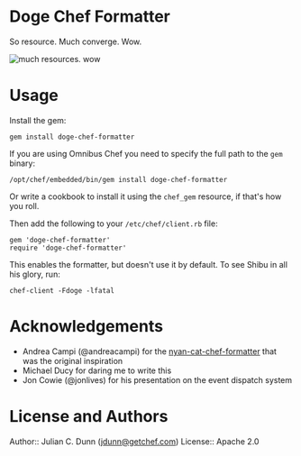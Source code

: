 Doge Chef Formatter
===================

So resource. Much converge. Wow.

![much resources. wow](https://pic.twitter.com/ds0tXISf0P)

Usage
=====

Install the gem:

    gem install doge-chef-formatter

If you are using Omnibus Chef you need to specify the full path to the `gem`
binary:

    /opt/chef/embedded/bin/gem install doge-chef-formatter

Or write a cookbook to install it using the `chef_gem` resource, if that's
how you roll.

Then add the following to your `/etc/chef/client.rb` file:

    gem 'doge-chef-formatter'
    require 'doge-chef-formatter'

This enables the formatter, but doesn't use it by default. To see Shibu in
all his glory, run:

    chef-client -Fdoge -lfatal

Acknowledgements
================

* Andrea Campi (@andreacampi) for the [nyan-cat-chef-formatter](https://github.com/andreacampi/nyan-cat-chef-formatter) that was the original inspiration
* Michael Ducy for daring me to write this
* Jon Cowie (@jonlives) for his presentation on the event dispatch system

License and Authors
===================

Author:: Julian C. Dunn (<jdunn@getchef.com>)
License:: Apache 2.0
